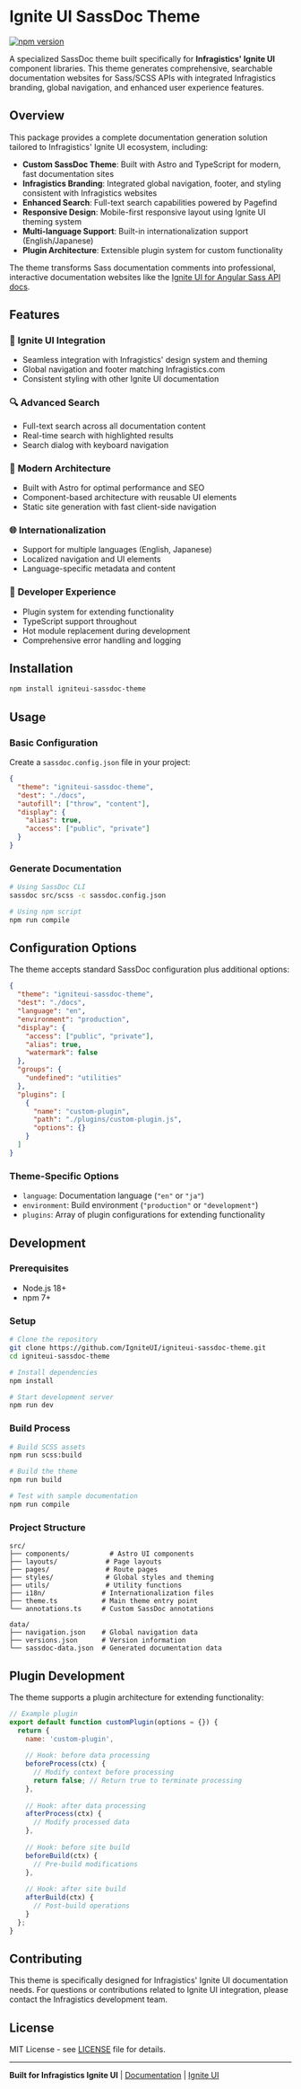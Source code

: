 # Ignite UI SassDoc Theme

[![npm version](https://badge.fury.io/js/igniteui-sassdoc-theme.svg)](https://badge.fury.io/js/igniteui-sassdoc-theme)

A specialized SassDoc theme built specifically for **Infragistics' Ignite UI** component libraries. This theme generates comprehensive, searchable documentation websites for Sass/SCSS APIs with integrated Infragistics branding, global navigation, and enhanced user experience features.

## Overview

This package provides a complete documentation generation solution tailored to Infragistics' Ignite UI ecosystem, including:

- **Custom SassDoc Theme**: Built with Astro and TypeScript for modern, fast documentation sites
- **Infragistics Branding**: Integrated global navigation, footer, and styling consistent with Infragistics websites
- **Enhanced Search**: Full-text search capabilities powered by Pagefind
- **Responsive Design**: Mobile-first responsive layout using Ignite UI theming system
- **Multi-language Support**: Built-in internationalization support (English/Japanese)
- **Plugin Architecture**: Extensible plugin system for custom functionality

The theme transforms Sass documentation comments into professional, interactive documentation websites like the [Ignite UI for Angular Sass API docs](https://www.infragistics.com/products/ignite-ui-angular/docs/sass/latest/).

## Features

### 🎨 **Ignite UI Integration**
- Seamless integration with Infragistics' design system and theming
- Global navigation and footer matching Infragistics.com
- Consistent styling with other Ignite UI documentation

### 🔍 **Advanced Search**
- Full-text search across all documentation content
- Real-time search with highlighted results
- Search dialog with keyboard navigation

### 📱 **Modern Architecture**
- Built with Astro for optimal performance and SEO
- Component-based architecture with reusable UI elements
- Static site generation with fast client-side navigation

### 🌐 **Internationalization**
- Support for multiple languages (English, Japanese)
- Localized navigation and UI elements
- Language-specific metadata and content

### 🔧 **Developer Experience**
- Plugin system for extending functionality
- TypeScript support throughout
- Hot module replacement during development
- Comprehensive error handling and logging

## Installation

```bash
npm install igniteui-sassdoc-theme
```

## Usage

### Basic Configuration

Create a `sassdoc.config.json` file in your project:

```json
{
  "theme": "igniteui-sassdoc-theme",
  "dest": "./docs",
  "autofill": ["throw", "content"],
  "display": {
    "alias": true,
    "access": ["public", "private"]
  }
}
```

### Generate Documentation

```bash
# Using SassDoc CLI
sassdoc src/scss -c sassdoc.config.json

# Using npm script
npm run compile
```

## Configuration Options

The theme accepts standard SassDoc configuration plus additional options:

```json
{
  "theme": "igniteui-sassdoc-theme",
  "dest": "./docs",
  "language": "en",
  "environment": "production",
  "display": {
    "access": ["public", "private"],
    "alias": true,
    "watermark": false
  },
  "groups": {
    "undefined": "utilities"
  },
  "plugins": [
    {
      "name": "custom-plugin",
      "path": "./plugins/custom-plugin.js",
      "options": {}
    }
  ]
}
```

### Theme-Specific Options

- `language`: Documentation language (`"en"` or `"ja"`)
- `environment`: Build environment (`"production"` or `"development"`)
- `plugins`: Array of plugin configurations for extending functionality

## Development

### Prerequisites

- Node.js 18+ 
- npm 7+

### Setup

```bash
# Clone the repository
git clone https://github.com/IgniteUI/igniteui-sassdoc-theme.git
cd igniteui-sassdoc-theme

# Install dependencies
npm install

# Start development server
npm run dev
```

### Build Process

```bash
# Build SCSS assets
npm run scss:build

# Build the theme
npm run build

# Test with sample documentation
npm run compile
```

### Project Structure

```
src/
├── components/          # Astro UI components
├── layouts/            # Page layouts
├── pages/              # Route pages
├── styles/             # Global styles and theming
├── utils/              # Utility functions
├── i18n/              # Internationalization files
├── theme.ts           # Main theme entry point
└── annotations.ts     # Custom SassDoc annotations

data/
├── navigation.json    # Global navigation data
├── versions.json      # Version information
└── sassdoc-data.json  # Generated documentation data
```

## Plugin Development

The theme supports a plugin architecture for extending functionality:

```javascript
// Example plugin
export default function customPlugin(options = {}) {
  return {
    name: 'custom-plugin',
    
    // Hook: before data processing
    beforeProcess(ctx) {
      // Modify context before processing
      return false; // Return true to terminate processing
    },
    
    // Hook: after data processing
    afterProcess(ctx) {
      // Modify processed data
    },
    
    // Hook: before site build
    beforeBuild(ctx) {
      // Pre-build modifications
    },
    
    // Hook: after site build
    afterBuild(ctx) {
      // Post-build operations
    }
  };
}
```

## Contributing

This theme is specifically designed for Infragistics' Ignite UI documentation needs. For questions or contributions related to Ignite UI integration, please contact the Infragistics development team.

## License

MIT License - see [LICENSE](LICENSE) file for details.

---

**Built for Infragistics Ignite UI** | [Documentation](https://www.infragistics.com/products/ignite-ui-angular/docs/sass/latest/) | [Ignite UI](https://www.infragistics.com/products/ignite-ui)

